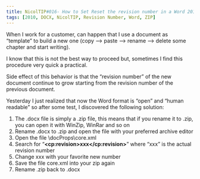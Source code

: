 ```yaml
---
title: NicolTIP#016- How to Set Reset the revision number in a Word 2010 document
tags: [2010, DOCX, NicolTIP, Revision Number, Word, ZIP]
---
```


When I work for a customer, can happen that I use a document as “template” to build a new one (copy –&gt; paste –&gt; rename –&gt; delete some chapter and start writing).

I know that this is not the best way to proceed but, sometimes I find this procedure very quick a practical.

Side effect of this behavior is that the “revision number” of the new document continue to grow starting from the revision number of the previous document.

Yesterday I just realized that now the Word format is “open” and “human readable” so after some test, I discovered the following solution:

<ol>   <li>The .docx file is simply a .zip file, this means that if you rename it to .zip, you can open it with WinZip, WinRar and so on</li>    <li>Rename .docx to .zip and open the file with your preferred archive editor</li>    <li>Open the file \docProps\core.xml</li>    <li>Search for “<strong>&lt;cp:revision&gt;xxx&lt;/cp:revision&gt;</strong>” where “xxx” is the actual revision number</li>    <li>Change xxx with your favorite new number</li>    <li>Save the file core.xml into your zip again</li>    <li>Rename .zip back to .docx</li> </ol>  


